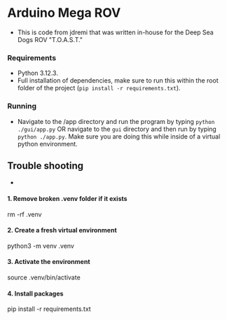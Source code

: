 # Arduino Mega ROV

- This is code from jdremi that was written in-house for the Deep Sea Dogs ROV "T.O.A.S.T."

### Requirements

- Python 3.12.3.
- Full installation of dependencies, make sure to run this within the root folder of the project
(`pip install -r requirements.txt`).

### Running

- Navigate to the /app directory and run the program by typing `python ./gui/app.py` OR navigate to the `gui` directory and then 
run by typing `python ./app.py`. Make sure you are doing this while inside of a virtual python environment.

## Trouble shooting
- 
#### 1. Remove broken .venv folder if it exists
rm -rf .venv

#### 2. Create a fresh virtual environment
python3 -m venv .venv

#### 3. Activate the environment
source .venv/bin/activate

#### 4. Install packages
pip install -r requirements.txt
